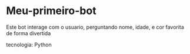 # Meu-primeiro-bot
Este bot interage com o usuario, perguntando nome, idade, e cor favorita de forma divertida

tecnologia: Python
